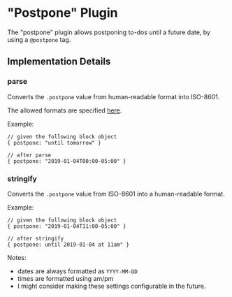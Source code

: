 # "Postpone" Plugin

The "postpone" plugin allows postponing to-dos until a future date, by using a `@postpone` tag.

## Implementation Details

### parse

Converts the `.postpone` value from human-readable format into ISO-8601.

The allowed formats are specified [here](./postpone_tag_formats.md).

Example:

```
// given the following block object
{ postpone: "until tomorrow" }

// after parse
{ postpone: "2019-01-04T00:00-05:00" }
```

### stringify

Converts the `.postpone` value from ISO-8601 into a human-readable format.

Example:

```
// given the following block object
{ postpone: "2019-01-04T11:00-05:00" }

// after stringify
{ postpone: until 2019-01-04 at 11am" }
```

Notes:

- dates are always formatted as `YYYY-MM-DD`
- times are formatted using am/pm
- I might consider making these settings configurable in the future.

